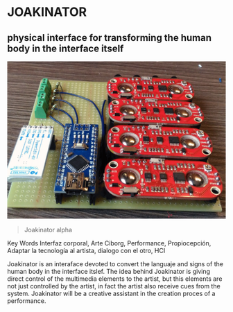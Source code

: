  # JOAKINATOR 
 ## physical interface for transforming the human body in the interface itself

<img src="Assets/joakinator_apha_ba.png" width="900">

> Joakinator alpha

Key Words
Interfaz corporal, Arte Ciborg, Performance, Propiocepción, Adaptar la tecnología al artista, dialogo con el otro, HCI

Joakinator is an interaface devoted to convert the languaje and signs of the human body in the interface itslef. The idea behind Joakinator is giving direct control of the multimedia elements to the artist, but this elements are not just controlled by the artist, in fact the artist also receive cues from  the system. Joakinator will be a creative assistant in the creation proces of a performance.
